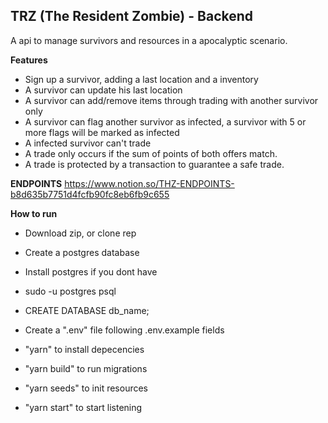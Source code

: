 **TRZ (The Resident Zombie) - Backend**
----
  A api to manage survivors and resources in a apocalyptic scenario.

**Features**

- Sign up a survivor, adding a last location and a inventory
- A survivor can update his last location
- A survivor can add/remove items through trading with another survivor only
- A survivor can flag another survivor as infected, a survivor with 5 or more flags will be marked as infected
- A infected survivor can't trade
- A trade only occurs if the sum of points of both offers match.
- A trade is protected by a transaction to guarantee a safe trade. 


**ENDPOINTS**
https://www.notion.so/THZ-ENDPOINTS-b8d635b7751d4fcfb90fc8eb6fb9c655

**How to run**

- Download zip, or clone rep
- Create a postgres database

- Install postgres if you dont have
- sudo -u postgres psql
- CREATE DATABASE db_name;

- Create a ".env" file following .env.example fields

- "yarn" to install depecencies
- "yarn build" to run migrations
- "yarn seeds" to init resources
- "yarn start" to start listening

